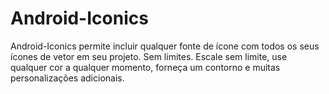 # Android-Iconics
Android-Iconics permite incluir qualquer fonte de ícone com todos os seus ícones de vetor em seu projeto. Sem limites. Escale sem limite, use qualquer cor a qualquer momento, forneça um contorno e muitas personalizações adicionais.
